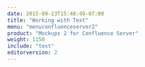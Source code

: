 ```yaml
---
date: 2015-09-23T15:48:49-07:00
title: "Working with Text"
menu: "menuconfluenceserver2" 
product: "Mockups 2 for Confluence Server"
weight: 1150
include: "text"
editorversion: 2
---
```

